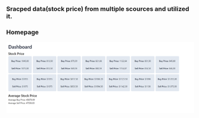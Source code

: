 ### Sracped data(stock price) from multiple scources and utilized it.
### Homepage

![alt text](image.png)